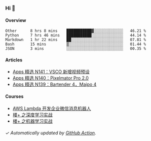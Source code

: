 ### Hi 👋

#### Overview

<!--START_SECTION:waka-->
```text
Other      8 hrs 8 mins    ███████████▓░░░░░░░░░░░░░   46.21 % 
Python     7 hrs 46 mins   ███████████░░░░░░░░░░░░░░   44.14 % 
Markdown   1 hr 22 mins    ██░░░░░░░░░░░░░░░░░░░░░░░   07.81 % 
Bash       15 mins         ▒░░░░░░░░░░░░░░░░░░░░░░░░   01.44 % 
JSON       3 mins          ░░░░░░░░░░░░░░░░░░░░░░░░░   00.35 % 
```
<!--END_SECTION:waka-->

#### Articles

<!-- BLOG:START -->
- [Apps 精选 N141：VSCO 新增视频预设](http://huhuhang.com/post/product-hunt/product-hunt-n141)
- [Apps 精选 N140：Pixelmator Pro 2.0](http://huhuhang.com/post/product-hunt/product-hunt-n140)
- [Apps 精选 N139：Bartender 4，Maipo 4](http://huhuhang.com/post/product-hunt/product-hunt-n139)
<!-- BLOG:END -->

#### Courses

<!-- SYL:START -->
- [AWS Lambda 开发企业微信消息机器人](https://lanqiao.cn/courses/2868)
- [楼+ 之深度学习实战](https://lanqiao.cn/courses/2617)
- [楼+ 之机器学习实战](https://lanqiao.cn/courses/2616)
<!-- SYL:END -->

###### ✓ Automatically updated by [GitHub Action](https://github.com/huhuhang/huhuhang/actions).
